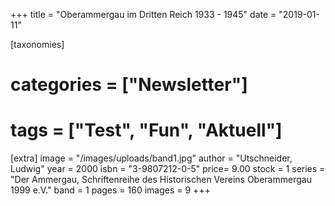 +++
title = "Oberammergau im Dritten Reich 1933 - 1945"
date = "2019-01-11"

[taxonomies]
# categories = ["Newsletter"]
# tags = ["Test", "Fun", "Aktuell"]

[extra]
image = "/images/uploads/band1.jpg"
author = "Utschneider, Ludwig"
year = 2000
isbn = "3-9807212-0-5"
price= 9.00
stock = 1
series = "Der Ammergau, Schriftenreihe des Historischen Vereins Oberammergau 1999 e.V."
band = 1
pages = 160
images = 9
+++

